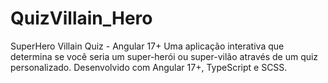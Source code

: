 # QuizVillain_Hero
SuperHero Villain Quiz - Angular 17+ Uma aplicação interativa que determina se você seria um super-herói ou super-vilão através de um quiz personalizado. Desenvolvido com Angular 17+, TypeScript e SCSS.
